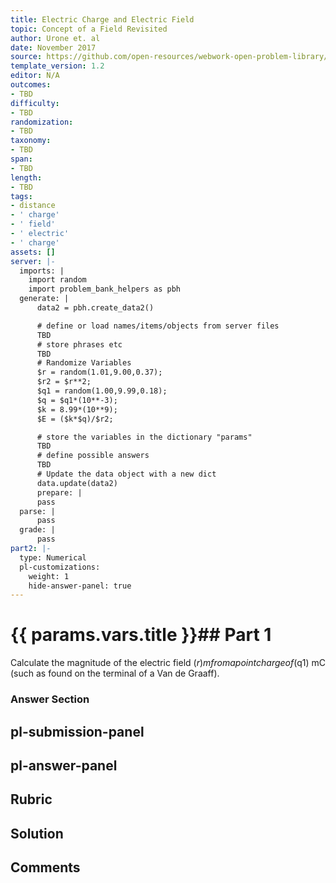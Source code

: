 ```yaml
---
title: Electric Charge and Electric Field
topic: Concept of a Field Revisited
author: Urone et. al
date: November 2017
source: https://github.com/open-resources/webwork-open-problem-library/tree/master/Contrib/BrockPhysics/College_Physics_Urone/18.Electric_Field/18-04.Concept_of_a_Field_Revisited/NU_U17_18_04_003.pg
template_version: 1.2
editor: N/A
outcomes:
- TBD
difficulty:
- TBD
randomization:
- TBD
taxonomy:
- TBD
span:
- TBD
length:
- TBD
tags:
- distance
- ' charge'
- ' field'
- ' electric'
- ' charge'
assets: []
server: |-
  imports: |
    import random
    import problem_bank_helpers as pbh
  generate: |
      data2 = pbh.create_data2()

      # define or load names/items/objects from server files
      TBD
      # store phrases etc
      TBD
      # Randomize Variables
      $r = random(1.01,9.00,0.37);
      $r2 = $r**2;
      $q1 = random(1.00,9.99,0.18);
      $q = $q1*(10**-3);
      $k = 8.99*(10**9);
      $E = ($k*$q)/$r2;

      # store the variables in the dictionary "params"
      TBD
      # define possible answers
      TBD
      # Update the data object with a new dict
      data.update(data2)
      prepare: |
      pass
  parse: |
      pass
  grade: |
      pass
part2: |-
  type: Numerical
  pl-customizations:
    weight: 1
    hide-answer-panel: true
---
```


# {{ params.vars.title }}## Part 1 
Calculate the magnitude of the electric field ($r) m from a point charge of ($q1) mC (such as found on the terminal of a Van de Graaff). 


### Answer Section 


## pl-submission-panel 


## pl-answer-panel 


## Rubric 


## Solution 


## Comments 


